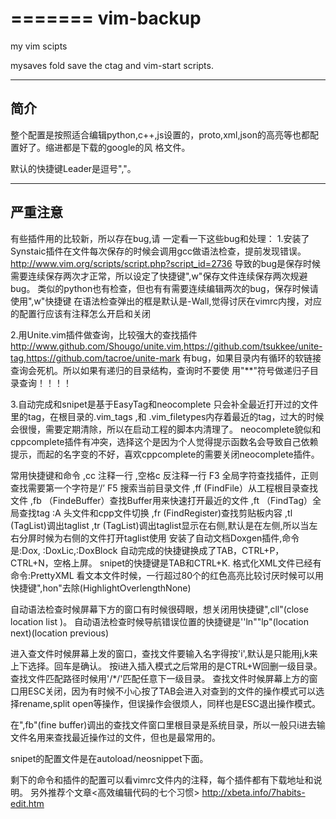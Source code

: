 =======
vim-backup
==========

my vim scipts

mysaves fold save the ctag and vim-start scripts.

---
简介
---
整个配置是按照适合编辑python,c++,js设置的，proto,xml,json的高亮等也都配置好了。缩进都是下载的google的风 格文件。

默认的快捷键Leader是逗号","。

---
严重注意
---
有些插件用的比较新，所以存在bug,请 一定看一下这些bug和处理：
1.安装了Synstaic插件在文件每次保存的时候会调用gcc做语法检查，提前发现错误。 http://www.vim.org/scripts/script.php?script_id=2736
导致的bug是保存时候需要连续保存两次才正常，所以设定了快捷键",w"保存文件连续保存两次规避bug。
类似的python也有检查，但也有有需要连续编辑两次的bug，保存时候请使用",w"快捷键
在语法检查弹出的框是默认是-Wall,觉得讨厌在vimrc内搜，对应的配置行应该有注释怎么开启和关闭

2.用Unite.vim插件做查询，比较强大的查找插件
http://www.github.com/Shougo/unite.vim,https://github.com/tsukkee/unite-tag,https://github.com/tacroe/unite-mark
有bug，如果目录内有循环的软链接查询会死机。所以如果有递归的目录结构，查询时不要使 用"**"符号做递归子目录查询！！！！

3.自动完成和snipet是基于EasyTag和neocomplete
只会补全最近打开过的文件里的tag，在根目录的.vim_tags ,和 .vim_filetypes内存着最近的tag，过大的时候会很慢，需要定期清除，所以在启动工程的脚本内清理了。
neocomplete貌似和cppcomplete插件有冲突，选择这个是因为个人觉得提示函数名会导致自己依赖提示，而起的名字变的不好，喜欢cppcomplete的需要关闭neocomplete插件。


常用快捷键和命令
,cc     注释一行
,空格c 反注释一行
F3     全局字符查找插件，正则查找需要第一个字符是‘/’
F5      搜索当前目录文件
,ff       (FindFile）从工程根目录查找文件
,fb    （FindeBuffer）查找Buffer用来快速打开最近的文件
,ft    （FindTag）全局查找tag
:A    头文件和cpp文件切换
,fr    (FindRegister)查找剪贴板内容
,tl     (TagList)调出taglist
,tr     (TagList)调出taglist显示在右侧,默认是在左侧,所以当左右分屏时候为右侧的文件打开taglist使用
安装了自动文档Doxgen插件,命令是:Dox, :DoxLic,:DoxBlock
自动完成的快捷键换成了TAB，CTRL+P，CTRL+N，空格上屏。
snipet的快捷键是TAB和CTRL+K.
格式化XML文件已经有命令:PrettyXML
看文本文件时候，一行超过80个的红色高亮比较讨厌时候可以用快捷键",hon"去除(HighlightOverlengthNone)

自动语法检查时候屏幕下方的窗口有时候很碍眼，想关闭用快捷键",cll"(close location list )。
自动语法检查时候导航错误位置的快捷键是''ln""lp"(location next)(location previous)

进入查文件时候屏幕上发的窗口，查找文件要输入名字得按'i',默认是只能用j,k来上下选择。回车是确认。
按i进入插入模式之后常用的是CTRL+W回删一级目录。
查找文件匹配路径时候用'/*/'匹配任意下一级目录。
查找文件时候屏幕上方的窗口用ESC关闭，因为有时候不小心按了TAB会进入对查到的文件的操作模式可以选择rename,split open等操作，但误操作会很烦人，同样也是ESC退出操作模式。

在",fb"(fine buffer)调出的查找文件窗口里根目录是系统目录，所以一般只i进去输文件名用来查找最近操作过的文件，但也是最常用的。

snipet的配置文件是在autoload/neosnippet下面。

剩下的命令和插件的配置可以看vimrc文件内的注释，每个插件都有下载地址和说明。
另外推荐个文章<高效编辑代码的七个习惯>
http://xbeta.info/7habits-edit.htm
